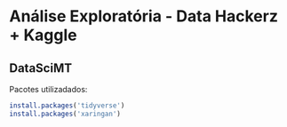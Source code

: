 # Análise Exploratória - Data Hackerz + Kaggle

## DataSciMT

Pacotes utilizadados:

``` R
install.packages('tidyverse')
install.packages('xaringan')
```
